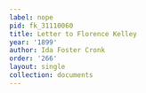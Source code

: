 ```yaml
---
label: nope
pid: fk_31110060
title: Letter to Florence Kelley
year: '1899'
author: Ida Foster Cronk
order: '266'
layout: single
collection: documents
---
```

